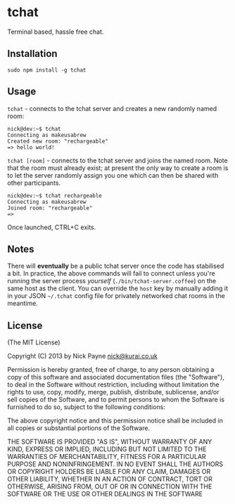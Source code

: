 # tchat

Terminal based, hassle free chat.

## Installation

```sudo npm install -g tchat```

## Usage

```tchat``` - connects to the tchat server and creates a new randomly named room:

```
nick@dev:~$ tchat
Connecting as makeusabrew
Created new room: "rechargeable"
=> hello world!
```

```tchat [room]``` - connects to the tchat server and joins the named room. Note
that the room must already exist; at present the only way to create a room is
to let the server randomly assign you one which can then be shared with other
participants.

```
nick@dev:~$ tchat rechargeable
Connecting as makeusabrew
Joined room: "rechargeable"
=> 
```

Once launched, CTRL+C exits.

## Notes

There will **eventually** be a public tchat server once the code has stabilised a bit. In practice,
the above commands will fail to connect unless you're running the server process *yourself*
(```./bin/tchat-server.coffee```) on the same host as the client. You can override the ```host```
key by manually adding it in your JSON ```~/.tchat``` config file for privately networked chat
rooms in the meantime.

## License

(The MIT License)

Copyright (C) 2013 by Nick Payne <nick@kurai.co.uk>

Permission is hereby granted, free of charge, to any person obtaining a copy
of this software and associated documentation files (the "Software"), to deal
in the Software without restriction, including without limitation the rights
to use, copy, modify, merge, publish, distribute, sublicense, and/or sell
copies of the Software, and to permit persons to whom the Software is
furnished to do so, subject to the following conditions:

The above copyright notice and this permission notice shall be included in
all copies or substantial portions of the Software.

THE SOFTWARE IS PROVIDED "AS IS", WITHOUT WARRANTY OF ANY KIND, EXPRESS OR
IMPLIED, INCLUDING BUT NOT LIMITED TO THE WARRANTIES OF MERCHANTABILITY,
FITNESS FOR A PARTICULAR PURPOSE AND NONINFRINGEMENT. IN NO EVENT SHALL THE
AUTHORS OR COPYRIGHT HOLDERS BE LIABLE FOR ANY CLAIM, DAMAGES OR OTHER
LIABILITY, WHETHER IN AN ACTION OF CONTRACT, TORT OR OTHERWISE, ARISING FROM,
OUT OF OR IN CONNECTION WITH THE SOFTWARE OR THE USE OR OTHER DEALINGS IN
THE SOFTWARE
